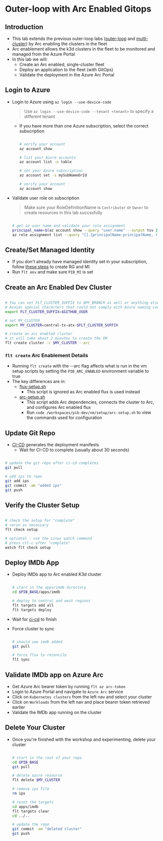# Outer-loop with Arc Enabled Gitops

## Introduction

- This lab extends the previous outer-loop labs ([outer-loop](./outer-loop.md) and [multi-cluster](./outer-loop-multi-cluster.md)) by Arc enabling the clusters in the fleet
- Arc enablement allows the k3d clusters in the fleet to be monitored and managed from the Azure Portal
- In this lab we will:
  - Create an Arc enabled, single-cluster fleet
  - Deploy an application to the fleet (with GitOps)
  - Validate the deployment in the Azure Arc Portal

## Login to Azure

- Login to Azure using `az login --use-device-code`
  > Use `az login --use-device-code --tenant <tenant>` to specify a different tenant
  - If you have more than one Azure subscription, select the correct subscription

    ```bash

    # verify your account
    az account show

    # list your Azure accounts
    az account list -o table

    # set your Azure subscription
    az account set -s mySubNameOrId

    # verify your account
    az account show

    ```

- Validate user role on subscription
  > Make sure your RoleDefinitionName is `Contributor` or `Owner` to create resources in this lab succssfully

  ```bash

  # get az user name and validate your role assignment
  principal_name=$(az account show --query "user.name" --output tsv | sed -r 's/@.*//')
  az role assignment list --query "[].{principalName:principalName, roleDefinitionName:roleDefinitionName, scope:scope} | [? contains(principalName,'$principal_name')]" -o table

  ```

## Create/Set Managed Identity

- If you don't already have managed identity set in your subscription, follow [these steps](./azure-codespaces-setup.md#create-resource-group) to create RG and MI
- Run `flt env` and make sure `PIB_MI` is set

## Create an Arc Enabled Dev Cluster

```bash

# You can set FLT_CLUSTER_SUFFIX to $MY_BRANCH as well or anything else.
# Avoids special characters that could not comply with Azure naming conventions such as https://aka.ms/ResourceGroupNamingRestrictions
export FLT_CLUSTER_SUFFIX=$GITHUB_USER

# set MY_CLUSTER
export MY_CLUSTER=central-tx-atx-$FLT_CLUSTER_SUFFIX

# create an arc enabled cluster
# it will take about 2 minutes to create the VM
flt create cluster -c $MY_CLUSTER --arc

```

### `flt create` Arc Enablement Details

- Running `flt create` with the --arc flag affects what is run in the vm setup scripts by setting the `PIB_ARC_ENABLED` environment variable to true
- The key differences are in:
  - [flux-setup.sh](../vm/setup/flux-setup.sh)
    - This script is ignored as Arc enabled flux is used instead
  - [arc-setup.sh](../vm/setup/arc-setup.sh)
    - This script adds Arc dependencies, connects the cluster to Arc, and configures Arc enabled flux
    - Run `code /workspaces/pib-dev/vm/setup/arc-setup.sh` to view the commands used for configuration

## Update Git Repo

- [CI-CD](https://github.com/kubernetes101/pib-dev/actions) generates the deployment manifests
  - Wait for CI-CD to complete (usually about 30 seconds)

```bash

# update the git repo after ci-cd completes
git pull

# add ips to repo
git add ips
git commit -am "added ips"
git push

```

## Verify the Cluster Setup

```bash

# check the setup for "complete"
# rerun as necessary
flt check setup

# optional - use the Linux watch command
# press ctl-c after "complete"
watch flt check setup

```

## Deploy IMDb App

- Deploy IMDb app to Arc enabled K3d cluster

  ```bash

  # start in the apps/imdb directory
  cd $PIB_BASE/apps/imdb

  # deploy to central and west regions
  flt targets add all
  flt targets deploy

  ```

- Wait for [ci-cd](https://github.com/kubernetes101/pib-dev/actions) to finish
- Force cluster to sync

  ```bash

  # should see imdb added
  git pull

  # force flux to reconcile
  flt sync

  ```

## Validate IMDb app on Azure Arc

- Get Azure Arc bearer token by running
  `flt az arc-token`
- Login to Azure Portal and navigate to `Azure Arc` service
- Click on `Kubernetes clusters` from the left nav and select your cluster
- Click on `Workloads` from the left nav and place bearer token retrieved earlier
- Validate the IMDb app running on the cluster

## Delete Your Cluster

- Once you're finished with the workshop and experimenting, delete your cluster

  ```bash

  # start in the root of your repo
  cd $PIB_BASE
  git pull

  # delete azure resource
  flt delete $MY_CLUSTER

  # remove ips file
  rm ips

  # reset the targets
  cd apps/imdb
  flt targets clear
  cd ../..

  # update the repo
  git commit -am "deleted cluster"
  git push

  ```
